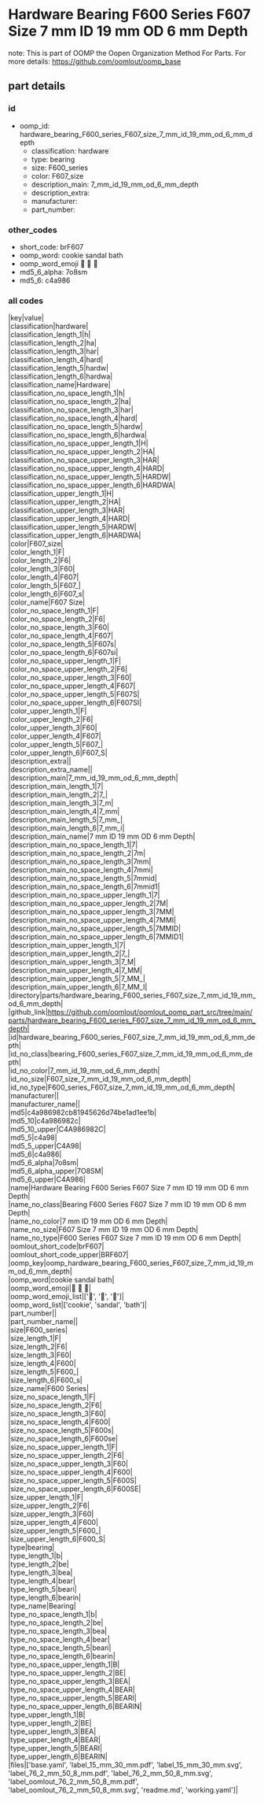 # Hardware Bearing F600 Series F607 Size 7 mm ID 19 mm OD 6 mm Depth  

note: This is part of OOMP the Oopen Organization Method For Parts. For more details: https://github.com/oomlout/oomp_base

##  part details





### id
* oomp_id: hardware_bearing_F600_series_F607_size_7_mm_id_19_mm_od_6_mm_depth
  * classification: hardware
  * type: bearing
  * size: F600_series
  * color: F607_size
  * description_main: 7_mm_id_19_mm_od_6_mm_depth
  * description_extra: 
  * manufacturer: 
  * part_number: 

### other_codes
* short_code: brF607
* oomp_word: cookie sandal bath
* oomp_word_emoji :cookie: :sandal: :bath:
* md5_6_alpha: 7o8sm
* md5_6: c4a986

### all codes 
|key|value|  
|classification|hardware|  
|classification_length_1|h|  
|classification_length_2|ha|  
|classification_length_3|har|  
|classification_length_4|hard|  
|classification_length_5|hardw|  
|classification_length_6|hardwa|  
|classification_name|Hardware|  
|classification_no_space_length_1|h|  
|classification_no_space_length_2|ha|  
|classification_no_space_length_3|har|  
|classification_no_space_length_4|hard|  
|classification_no_space_length_5|hardw|  
|classification_no_space_length_6|hardwa|  
|classification_no_space_upper_length_1|H|  
|classification_no_space_upper_length_2|HA|  
|classification_no_space_upper_length_3|HAR|  
|classification_no_space_upper_length_4|HARD|  
|classification_no_space_upper_length_5|HARDW|  
|classification_no_space_upper_length_6|HARDWA|  
|classification_upper_length_1|H|  
|classification_upper_length_2|HA|  
|classification_upper_length_3|HAR|  
|classification_upper_length_4|HARD|  
|classification_upper_length_5|HARDW|  
|classification_upper_length_6|HARDWA|  
|color|F607_size|  
|color_length_1|F|  
|color_length_2|F6|  
|color_length_3|F60|  
|color_length_4|F607|  
|color_length_5|F607_|  
|color_length_6|F607_s|  
|color_name|F607 Size|  
|color_no_space_length_1|F|  
|color_no_space_length_2|F6|  
|color_no_space_length_3|F60|  
|color_no_space_length_4|F607|  
|color_no_space_length_5|F607s|  
|color_no_space_length_6|F607si|  
|color_no_space_upper_length_1|F|  
|color_no_space_upper_length_2|F6|  
|color_no_space_upper_length_3|F60|  
|color_no_space_upper_length_4|F607|  
|color_no_space_upper_length_5|F607S|  
|color_no_space_upper_length_6|F607SI|  
|color_upper_length_1|F|  
|color_upper_length_2|F6|  
|color_upper_length_3|F60|  
|color_upper_length_4|F607|  
|color_upper_length_5|F607_|  
|color_upper_length_6|F607_S|  
|description_extra||  
|description_extra_name||  
|description_main|7_mm_id_19_mm_od_6_mm_depth|  
|description_main_length_1|7|  
|description_main_length_2|7_|  
|description_main_length_3|7_m|  
|description_main_length_4|7_mm|  
|description_main_length_5|7_mm_|  
|description_main_length_6|7_mm_i|  
|description_main_name|7 mm ID 19 mm OD 6 mm Depth|  
|description_main_no_space_length_1|7|  
|description_main_no_space_length_2|7m|  
|description_main_no_space_length_3|7mm|  
|description_main_no_space_length_4|7mmi|  
|description_main_no_space_length_5|7mmid|  
|description_main_no_space_length_6|7mmid1|  
|description_main_no_space_upper_length_1|7|  
|description_main_no_space_upper_length_2|7M|  
|description_main_no_space_upper_length_3|7MM|  
|description_main_no_space_upper_length_4|7MMI|  
|description_main_no_space_upper_length_5|7MMID|  
|description_main_no_space_upper_length_6|7MMID1|  
|description_main_upper_length_1|7|  
|description_main_upper_length_2|7_|  
|description_main_upper_length_3|7_M|  
|description_main_upper_length_4|7_MM|  
|description_main_upper_length_5|7_MM_|  
|description_main_upper_length_6|7_MM_I|  
|directory|parts/hardware_bearing_F600_series_F607_size_7_mm_id_19_mm_od_6_mm_depth|  
|github_link|https://github.com/oomlout/oomlout_oomp_part_src/tree/main/parts/hardware_bearing_F600_series_F607_size_7_mm_id_19_mm_od_6_mm_depth|  
|id|hardware_bearing_F600_series_F607_size_7_mm_id_19_mm_od_6_mm_depth|  
|id_no_class|bearing_F600_series_F607_size_7_mm_id_19_mm_od_6_mm_depth|  
|id_no_color|7_mm_id_19_mm_od_6_mm_depth|  
|id_no_size|F607_size_7_mm_id_19_mm_od_6_mm_depth|  
|id_no_type|F600_series_F607_size_7_mm_id_19_mm_od_6_mm_depth|  
|manufacturer||  
|manufacturer_name||  
|md5|c4a986982cb81945626d74be1ad1ee1b|  
|md5_10|c4a986982c|  
|md5_10_upper|C4A986982C|  
|md5_5|c4a98|  
|md5_5_upper|C4A98|  
|md5_6|c4a986|  
|md5_6_alpha|7o8sm|  
|md5_6_alpha_upper|7O8SM|  
|md5_6_upper|C4A986|  
|name|Hardware Bearing F600 Series F607 Size 7 mm ID 19 mm OD 6 mm Depth|  
|name_no_class|Bearing F600 Series F607 Size 7 mm ID 19 mm OD 6 mm Depth|  
|name_no_color|7 mm ID 19 mm OD 6 mm Depth|  
|name_no_size|F607 Size 7 mm ID 19 mm OD 6 mm Depth|  
|name_no_type|F600 Series F607 Size 7 mm ID 19 mm OD 6 mm Depth|  
|oomlout_short_code|brF607|  
|oomlout_short_code_upper|BRF607|  
|oomp_key|oomp_hardware_bearing_F600_series_F607_size_7_mm_id_19_mm_od_6_mm_depth|  
|oomp_word|cookie sandal bath|  
|oomp_word_emoji|:cookie: :sandal: :bath:|  
|oomp_word_emoji_list|[':cookie:', ':sandal:', ':bath:']|  
|oomp_word_list|['cookie', 'sandal', 'bath']|  
|part_number||  
|part_number_name||  
|size|F600_series|  
|size_length_1|F|  
|size_length_2|F6|  
|size_length_3|F60|  
|size_length_4|F600|  
|size_length_5|F600_|  
|size_length_6|F600_s|  
|size_name|F600 Series|  
|size_no_space_length_1|F|  
|size_no_space_length_2|F6|  
|size_no_space_length_3|F60|  
|size_no_space_length_4|F600|  
|size_no_space_length_5|F600s|  
|size_no_space_length_6|F600se|  
|size_no_space_upper_length_1|F|  
|size_no_space_upper_length_2|F6|  
|size_no_space_upper_length_3|F60|  
|size_no_space_upper_length_4|F600|  
|size_no_space_upper_length_5|F600S|  
|size_no_space_upper_length_6|F600SE|  
|size_upper_length_1|F|  
|size_upper_length_2|F6|  
|size_upper_length_3|F60|  
|size_upper_length_4|F600|  
|size_upper_length_5|F600_|  
|size_upper_length_6|F600_S|  
|type|bearing|  
|type_length_1|b|  
|type_length_2|be|  
|type_length_3|bea|  
|type_length_4|bear|  
|type_length_5|beari|  
|type_length_6|bearin|  
|type_name|Bearing|  
|type_no_space_length_1|b|  
|type_no_space_length_2|be|  
|type_no_space_length_3|bea|  
|type_no_space_length_4|bear|  
|type_no_space_length_5|beari|  
|type_no_space_length_6|bearin|  
|type_no_space_upper_length_1|B|  
|type_no_space_upper_length_2|BE|  
|type_no_space_upper_length_3|BEA|  
|type_no_space_upper_length_4|BEAR|  
|type_no_space_upper_length_5|BEARI|  
|type_no_space_upper_length_6|BEARIN|  
|type_upper_length_1|B|  
|type_upper_length_2|BE|  
|type_upper_length_3|BEA|  
|type_upper_length_4|BEAR|  
|type_upper_length_5|BEARI|  
|type_upper_length_6|BEARIN|  
|files|['base.yaml', 'label_15_mm_30_mm.pdf', 'label_15_mm_30_mm.svg', 'label_76_2_mm_50_8_mm.pdf', 'label_76_2_mm_50_8_mm.svg', 'label_oomlout_76_2_mm_50_8_mm.pdf', 'label_oomlout_76_2_mm_50_8_mm.svg', 'readme.md', 'working.yaml']|  
